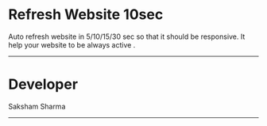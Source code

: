 # Refresh Website 10sec
Auto refresh website in 5/10/15/30 sec so that it should be responsive.
It help your website to be always active .
***************************

# Developer
Saksham Sharma<br>
************************
